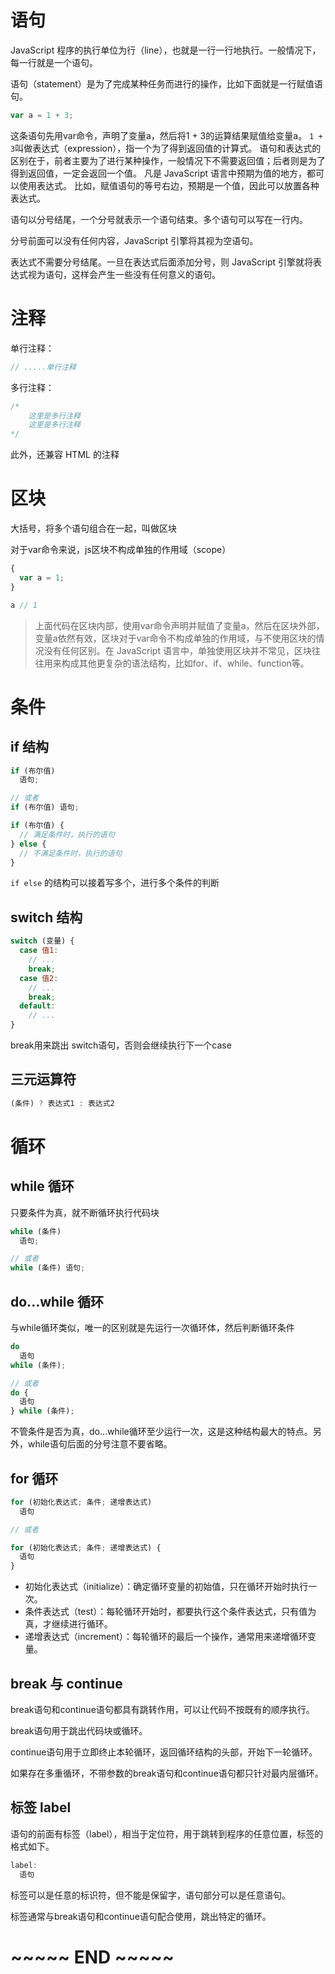 # 语句

JavaScript 程序的执行单位为行（line），也就是一行一行地执行。一般情况下，每一行就是一个语句。

语句（statement）是为了完成某种任务而进行的操作，比如下面就是一行赋值语句。
```js
var a = 1 + 3;
```
这条语句先用var命令，声明了变量a，然后将1 + 3的运算结果赋值给变量a。
`1 + 3`叫做表达式（expression），指一个为了得到返回值的计算式。
语句和表达式的区别在于，前者主要为了进行某种操作，一般情况下不需要返回值；后者则是为了得到返回值，一定会返回一个值。
凡是 JavaScript 语言中预期为值的地方，都可以使用表达式。
比如，赋值语句的等号右边，预期是一个值，因此可以放置各种表达式。

语句以分号结尾，一个分号就表示一个语句结束。多个语句可以写在一行内。

分号前面可以没有任何内容，JavaScript 引擎将其视为空语句。

表达式不需要分号结尾。一旦在表达式后面添加分号，则 JavaScript 引擎就将表达式视为语句，这样会产生一些没有任何意义的语句。

# 注释

单行注释：
```js
// .....单行注释
```

多行注释：
```js
/*
	这里是多行注释
	这里是多行注释
*/
```

此外，还兼容 HTML 的注释

# 区块

大括号，将多个语句组合在一起，叫做区块

对于var命令来说，js区块不构成单独的作用域（scope）
```js
{
  var a = 1;
}

a // 1
```

> 上面代码在区块内部，使用var命令声明并赋值了变量a，然后在区块外部，变量a依然有效，区块对于var命令不构成单独的作用域，与不使用区块的情况没有任何区别。在 JavaScript 语言中，单独使用区块并不常见，区块往往用来构成其他更复杂的语法结构，比如for、if、while、function等。


# 条件

## if 结构

```js
if (布尔值)
  语句;

// 或者
if (布尔值) 语句;
```

```js
if (布尔值) {
  // 满足条件时，执行的语句
} else {
  // 不满足条件时，执行的语句
}
```

`if else` 的结构可以接着写多个，进行多个条件的判断

## switch 结构

```js
switch (变量) {
  case 值1:
    // ...
    break;
  case 值2:
    // ...
    break;
  default:
    // ...
}
```

break用来跳出 switch语句，否则会继续执行下一个case

## 三元运算符

```js
(条件) ? 表达式1 : 表达式2
```

# 循环

## while 循环

只要条件为真，就不断循环执行代码块
```js
while (条件)
  语句;

// 或者
while (条件) 语句;
```

## do...while 循环

与while循环类似，唯一的区别就是先运行一次循环体，然后判断循环条件

```js
do
  语句
while (条件);

// 或者
do {
  语句
} while (条件);
```

不管条件是否为真，do...while循环至少运行一次，这是这种结构最大的特点。另外，while语句后面的分号注意不要省略。

## for 循环

```js
for (初始化表达式; 条件; 递增表达式)
  语句

// 或者

for (初始化表达式; 条件; 递增表达式) {
  语句
}
```

+ 初始化表达式（initialize）：确定循环变量的初始值，只在循环开始时执行一次。
+ 条件表达式（test）：每轮循环开始时，都要执行这个条件表达式，只有值为真，才继续进行循环。
+ 递增表达式（increment）：每轮循环的最后一个操作，通常用来递增循环变量。

## break 与 continue

break语句和continue语句都具有跳转作用，可以让代码不按既有的顺序执行。

break语句用于跳出代码块或循环。

continue语句用于立即终止本轮循环，返回循环结构的头部，开始下一轮循环。

如果存在多重循环，不带参数的break语句和continue语句都只针对最内层循环。

## 标签 label

语句的前面有标签（label），相当于定位符，用于跳转到程序的任意位置，标签的格式如下。
```js
label:
  语句
```

标签可以是任意的标识符，但不能是保留字，语句部分可以是任意语句。

标签通常与break语句和continue语句配合使用，跳出特定的循环。

# ~~~~~ END ~~~~~